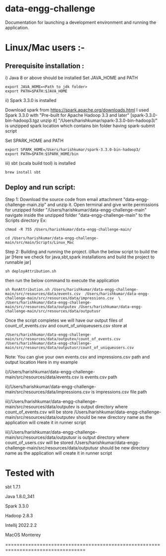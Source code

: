 # data-engg-challenge
Documentation for launching a development environment and running the application.

# Linux/Mac users :-
## Prerequisite installation :
i) Java 8 or above should be installed
Set JAVA_HOME and PATH 
```
export JAVA_HOME=<Path to jdk folder>
export PATH=$PATH:$JAVA_HOME
```

ii) Spark 3.3.0 is installed

Download spark from https://spark.apache.org/downloads.html
I used Spark 3.3.0 with "Pre-built for Apache Hadoop 3.3 and later" [spark-3.3.0-bin-hadoop3.tgz unzip it]
"/Users/harishkumar/spark-3.3.0-bin-hadoop3/" is unzipped spark location which contains bin folder having spark-submit script

Set SPARK_HOME and PATH
```
export SPARK_HOME=/Users/harishkumar/spark-3.3.0-bin-hadoop3/
export PATH=$PATH:$SPARK_HOME/bin
```

iii) sbt (scala build tool) is installed
```
brew install sbt
```

## Deploy and run script:

Step 1: Download the source code from email attachment "data-engg-challenge-main.zip" and unzip it.
Open terminal and give write permissions for unzipped folder "/Users/harishkumar/data-engg-challenge-main" 
navigate inside the unzipped folder "data-engg-challenge-main" to the Scripts directory 
Ex:
```
chmod -R 755 /Users/harishkumar/data-engg-challenge-main/

cd /Users/harishkumar/data-engg-challenge-main/src/main/Scripts/Linux_Mac
```

Step 2: Building and running the project.
i)Run the below script to build the jar [Here we check for java,sbt,spark installations and build the project to runnable jar]
```
sh deployAttribution.sh
```

then run the below command to execute the application
```
sh RunAttribution.sh /Users/harishkumar/data-engg-challenge-main/src/resources/data/events.csv  /Users/harishkumar/data-engg-challenge-main/src/resources/data/impressions.csv  \
/Users/harishkumar/data-engg-challenge-main/src/resources/data/outputev /Users/harishkumar/data-engg-challenge-main/src/resources/data/outputusr
```

Once the script completes we will have our output files of count_of_events.csv and count_of_uniqueusers.csv store at
```
/Users/harishkumar/data-engg-challenge-main/src/resources/data/outputev/count_of_events.csv 
/Users/harishkumar/data-engg-challenge-main/src/resources/data/outputusr/count_of_uniqueusers.csv
```

Note: You can give your own events.csv and impressions.csv path and output location
Here in my example 

i)/Users/harishkumar/data-engg-challenge-main/src/resources/data/events.csv  is events.csv path

ii)/Users/harishkumar/data-engg-challenge-main/src/resources/data/impressions.csv is impressions.csv file path

iii)/Users/harishkumar/data-engg-challenge-main/src/resources/data/outputev  is output directory where count_of_events.csv will be store
/Users/harishkumar/data-engg-challenge-main/src/resources/data/outputev should be new directory name as the application will create it in runner script

iii)/Users/harishkumar/data-engg-challenge-main/src/resources/data/outputusr is output directory where count_of_users.csv will be stored
/Users/harishkumar/data-engg-challenge-main/src/resources/data/outputusr should be new directory name as the application will create it in runner script

# Tested with 
sbt 1.7.1

Java 1.8.0_341

Spark 3.3.0

Hadoop 2.8.3

Intellij 2022.2.2

MacOS Monterey

==================================================================================
